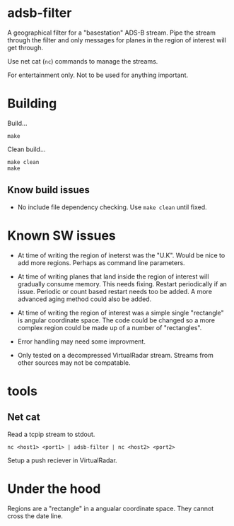 # adsb-filter

A geographical filter for a "basestation" ADS-B stream. Pipe the stream through the filter and only messages for planes in the region of interest will get through.

Use net cat (`nc`) commands to manage the streams.

For entertainment only. Not to be used for anything important.

# Building

Build...
```
make
```
Clean build...
```
make clean
make
```
## Know build issues

* No include file dependency checking. Use `make clean` until fixed.

# Known SW issues

* At time of writing the region of ineterst was the "U.K".  Would be nice to add more regions. Perhaps as command line parameters.

* At time of writing planes that land inside the region of interest will gradually consume memory. This needs fixing. Restart periodically if an issue. Periodic or count based restart needs too be added. A more advanced aging method could also be added.

* At time of writing the region of interest was a simple single "rectangle" is angular coordinate space. The code could be changed so a more complex region could be made up of a number of "rectangles".

* Error handling may need some improvment.

* Only tested on a decompressed VirtualRadar stream. Streams from other sources may not be compatable.

# tools

## Net cat

Read a tcpip stream to stdout.

```
nc <host1> <port1> | adsb-filter | nc <host2> <port2>
```

Setup a push reciever in VirtualRadar.

# Under the hood

Regions are a "rectangle" in a angualar coordinate space. They cannot cross the date line.
